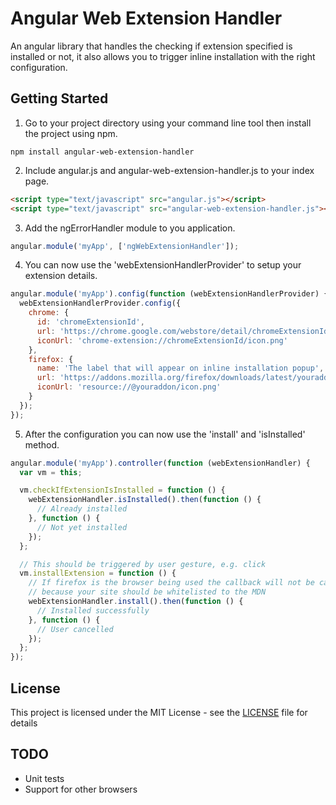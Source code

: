 # Angular Web Extension Handler
An angular library that handles the checking if extension specified is installed or not, it also allows you to trigger inline installation with the right configuration.

## Getting Started
1. Go to your project directory using your command line tool then install the project using npm.

  ```shell
  npm install angular-web-extension-handler
  ```
2. Include angular.js and angular-web-extension-handler.js to your index page.

  ```html
  <script type="text/javascript" src="angular.js"></script>
  <script type="text/javascript" src="angular-web-extension-handler.js"></script>
  ```
3. Add the ngErrorHandler module to you application.

  ```javascript
  angular.module('myApp', ['ngWebExtensionHandler']);
  ```
4. You can now use the 'webExtensionHandlerProvider' to setup your extension details.

  ```javascript
  angular.module('myApp').config(function (webExtensionHandlerProvider) {
    webExtensionHandlerProvider.config({
      chrome: {
        id: 'chromeExtensionId',
        url: 'https://chrome.google.com/webstore/detail/chromeExtensionId',
        iconUrl: 'chrome-extension://chromeExtensionId/icon.png'
      },
      firefox: {
        name: 'The label that will appear on inline installation popup',
        url: 'https://addons.mozilla.org/firefox/downloads/latest/youraddon',
        iconUrl: 'resource://@youraddon/icon.png'
      }
    });
  });
  ```
5. After the configuration you can now use the 'install' and 'isInstalled' method.

  ```javascript
  angular.module('myApp').controller(function (webExtensionHandler) {
    var vm = this;

    vm.checkIfExtensionIsInstalled = function () {
      webExtensionHandler.isInstalled().then(function () {
        // Already installed
      }, function () {
        // Not yet installed
      });
    };

    // This should be triggered by user gesture, e.g. click
    vm.installExtension = function () {
      // If firefox is the browser being used the callback will not be called
      // because your site should be whitelisted to the MDN
      webExtensionHandler.install().then(function () {
        // Installed successfully
      }, function () {
        // User cancelled
      });
    };
  });
  ```

## License
This project is licensed under the MIT License - see the [LICENSE](https://github.com/TMJPEngineering/angular-web-extension-handler/blob/master/LICENSE)
file for details

## TODO
- Unit tests
- Support for other browsers
